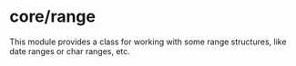 # core/range

This module provides a class for working with some range structures, like date ranges or char ranges, etc.
